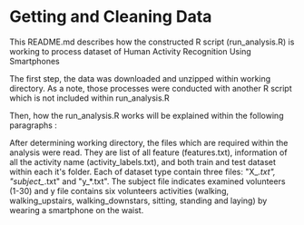 # Getting and Cleaning Data

This README.md describes how the constructed R script (run_analysis.R)
is working to process dataset of Human Activity Recognition Using Smartphones

The first step, the data was downloaded and unzipped within working directory. As a note, those processes were conducted with another R script which is not included within run_analysis.R

Then, how the run_analysis.R works will be explained within the following paragraphs :

After determining working directory, the files which are required within the analysis were read. They are list of all feature (features.txt), information of all the activity name (activity_labels.txt), and both train and test dataset within each it's folder. Each of dataset type contain three files: "X_*.txt", "subject_*.txt" and "y_*.txt".  The subject file indicates examined volunteers (1-30) and y file contains six volunteers activities (walking, walking_upstairs, walking_downstars, sitting, standing and laying) by wearing a smartphone on the waist.  
